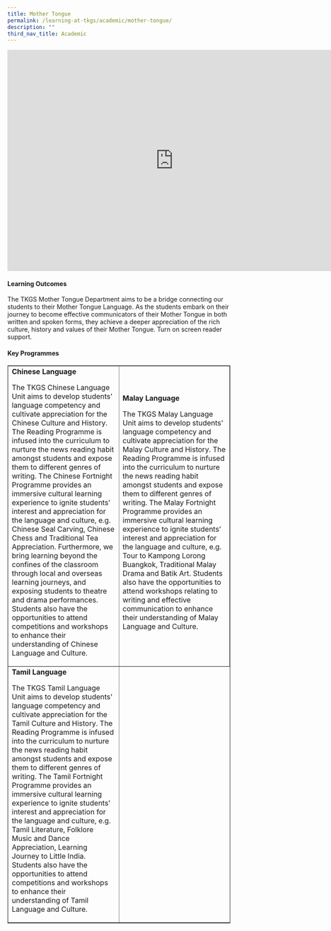```yaml
---
title: Mother Tongue
permalink: /learning-at-tkgs/academic/mother-tongue/
description: ""
third_nav_title: Academic
---
```

<iframe src="https://docs.google.com/presentation/d/e/2PACX-1vTKSdNRJqjzmxvcyyr12XjL6B-eN3EfRoyt3RrQvllJCKk2XL9DkO1cOyYCJInpGYJZJlJ2JpHO9RY5/embed?start=false&loop=false&delayms=10000" frameborder="0" width="750" height="500" allowfullscreen="true"></iframe>

<h4><strong>Learning Outcomes</strong></h4>
<p>The TKGS Mother Tongue Department aims to be a bridge connecting our students to their Mother Tongue Language. As the students embark on their journey to become effective communicators of their Mother Tongue in both written and spoken forms, they achieve a deeper appreciation of the rich culture, history and values of their Mother Tongue. Turn on screen reader support.</p>
<h4><strong>Key Programmes</strong></h4>
<table style= "width: 100%;" border="1">
<tbody>
<tr>
<td style="width: 50%;">
<strong>Chinese Language</strong>
<p>The TKGS Chinese Language Unit aims to develop students' language competency and cultivate appreciation for the Chinese Culture and History. The Reading Programme is infused into the curriculum to nurture the news reading habit amongst students and expose them to different genres of writing. The Chinese Fortnight Programme provides an immersive cultural learning experience to ignite students&rsquo; interest and appreciation for the language and culture, e.g. Chinese Seal Carving, Chinese Chess and Traditional Tea Appreciation. Furthermore, we bring learning beyond the confines of the classroom through local and overseas learning journeys, and exposing students to theatre and drama performances. Students also have the opportunities to attend competitions and workshops to enhance their understanding of Chinese Language and Culture.</p>
	</td>
<td style="width: 50%;">
<strong>Malay Language</strong>
<p>The TKGS Malay Language Unit aims to develop students' language competency and cultivate appreciation for the Malay Culture and History. The Reading Programme is infused into the curriculum to nurture the news reading habit amongst students and expose them to different genres of writing. The Malay Fortnight Programme provides an immersive cultural learning experience to ignite students&rsquo; interest and appreciation for the language and culture, e.g. Tour to Kampong Lorong Buangkok, Traditional Malay Drama and Batik Art. Students also have the opportunities to attend workshops relating to writing and effective communication to enhance their understanding of Malay Language and Culture.</p>
</td>
</tr>
<tr>
<td style="width: 50%;">
<strong>Tamil Language</strong>
<p>The TKGS Tamil Language Unit aims to develop students' language competency and cultivate appreciation for the Tamil Culture and History. The Reading Programme is infused into the curriculum to nurture the news reading habit amongst students and expose them to different genres of writing. The Tamil Fortnight Programme provides an immersive cultural learning experience to ignite students&rsquo; interest and appreciation for the language and culture, e.g. Tamil Literature, Folklore Music and Dance Appreciation, Learning Journey to Little India. Students also have the opportunities to attend competitions and workshops to enhance their understanding of Tamil Language and Culture.</p>
</td>
</tr>
</tbody>
</table>